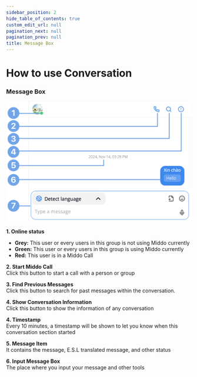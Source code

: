 ```yaml
---  
sidebar_position: 2  
hide_table_of_contents: true  
custom_edit_url: null  
pagination_next: null  
pagination_prev: null  
title: Message Box  
---  
```

  
# How to use Conversation  
  
### Message Box  
  
![Message Box](./img/message-box.png)  
  
**1. Online status**  
- **Grey:** This user or every users in this group is not using Middo currently  
- **Green:** This user or every users in this group is using Middo currently  
- **Red:** This user is in a Middo Call  
  
**2. Start Middo Call**  
Click this button to start a call with a person or group  
  
**3. Find Previous Messages**  
Click this button to search for past messages within the conversation.


**4. Show Conversation Information**  
Click this button to show the information of any conversation  
  
**4. Timestamp**  
Every 10 minutes, a timestamp will be shown to let you know when this conversation section started  
  
**5. Message Item**  
It contains the message, E.S.L translated message, and other status  
  
**6. Input Message Box**  
The place where you input your message and other tools  

